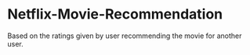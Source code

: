 # Netflix-Movie-Recommendation
Based on the ratings given by user recommending the movie for another user.
